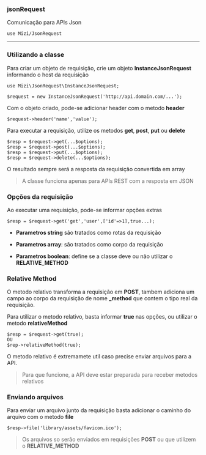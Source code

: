 ### jsonRequest

Comunicação para APIs Json

    use Mizi/JsonRequest

---
### Utilizando a classe
Para criar um objeto de requisição, crie um objeto **InstanceJsonRequest** informando o host da requisição

    use Mizi\JsonRequest\InstanceJsonRequest;

    $request = new InstanceJsonRequest('http://api.domain.com/...');

Com o objeto criado, pode-se adicionar header com o metodo **header**

    $request->header('name','value');

Para executar a requisição, utilize os metodos **get**, **post**, **put** ou **delete**

    $resp = $request->get(...$options);
    $resp = $request->post(...$options);
    $resp = $request->put(...$options);
    $resp = $request->delete(...$options);

O resultado sempre será a resposta da requisição convertida em array

> A classe funciona apenas para APIs REST com a resposta em JSON

### Opções da requisição
Ao executar uma requisição, pode-se informar opções extras

    $resp = $request->get('get','user',['id'=>1],true...);

 - **Parametros string** são tratados como rotas da requisição

 - **Parametros array**: são tratados como corpo da requisição

 - **Parametros boolean**: define se a classe deve ou não utilizar o **RELATIVE_METHOD**

### Relative Method
O metodo relativo transforma a requisição em **POST**, tambem adiciona um campo ao corpo da requisição de nome **_method** que contem o tipo real da requisição.

Para utilizar o metodo relativo, basta informar **true** nas opções, ou utilizar o metodo **relativeMethod**

    $resp = $request->get(true);
    OU
    $rep->relativeMethod(true);

O metodo relativo é extremamete util caso precise enviar arquivos para a API. 

> Para que funcione, a API deve estar preparada para receber metodos relativos

### Enviando arquivos 
Para enviar um arquivo junto da requisição basta adicionar o caminho do arquivo com o metodo **file**

    $resp->file('library/assets/favicon.ico');

> Os arquivos so serão enviados em requisições **POST** ou que utilizem o **RELATIVE_METHOD**
